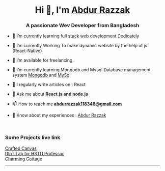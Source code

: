 <h1 align="center">Hi 👋, I'm <a href="https://github.com/Razzak118348" target="blank">
Abdur Razzak</a></h1>
<h3 align="center">A passionate Wev Developer from Bangladesh </h3>


- 🔭 I’m currently learning full stack web development Dedicately <a href=""></a>

- 🌱 I’m currently Working To make dynamic website by the help of js (React-Native)

- 🤝 I’m available for freelancing.

- 🌱 I’m currently learning Mongodb and Mysql Database management system <a href="https://www.mongodb.com/docs/drivers/node/current/fundamentals/crud/">Mongodb</a> and <a href="https://www.w3schools.com/MySQL/default.asp">MySql</a>

- 📝 I regularly write articles on : React 

- 💬 Ask me about **React.js and node.js**

- 📫 How to reach me **abdurrazzak118348@gmail.com**

- 📄 Know about my experiences : <a href="https://www.linkedin.com/in/abdur-razzak-0a3b91321/">Abdur Razzak </a>
<br/>

		
  


### Some Projects live link 
<a href="https://craftedcanvas10.web.app/">Crafted Canvas</a> <br/>
<a href="https://lab-research-f5c1b.web.app/">DIoT Lab for HSTU Professor</a> <br/>
<a href="https://charming-cottage.web.app/">Charming Cottage</a>

---




